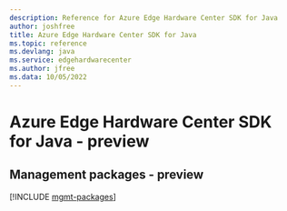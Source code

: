 ```yaml
---
description: Reference for Azure Edge Hardware Center SDK for Java
author: joshfree
title: Azure Edge Hardware Center SDK for Java
ms.topic: reference
ms.devlang: java
ms.service: edgehardwarecenter
ms.author: jfree
ms.data: 10/05/2022
---
```

# Azure Edge Hardware Center SDK for Java - preview

## Management packages - preview
[!INCLUDE [mgmt-packages](edge-hardware-center-mgmt-index.md)]